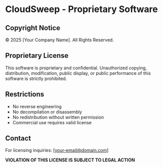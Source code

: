 # CloudSweep - Proprietary Software

## Copyright Notice
© 2025 [Your Company Name]. All Rights Reserved.

## Proprietary License
This software is proprietary and confidential. Unauthorized copying, distribution, modification, public display, or public performance of this software is strictly prohibited.

## Restrictions
- No reverse engineering
- No decompilation or disassembly
- No redistribution without written permission
- Commercial use requires valid license

## Contact
For licensing inquiries: [your-email@domain.com]

**VIOLATION OF THIS LICENSE IS SUBJECT TO LEGAL ACTION**